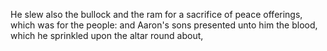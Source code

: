 He slew also the bullock and the ram for a sacrifice of peace offerings, which was for the people: and Aaron's sons presented unto him the blood, which he sprinkled upon the altar round about,
